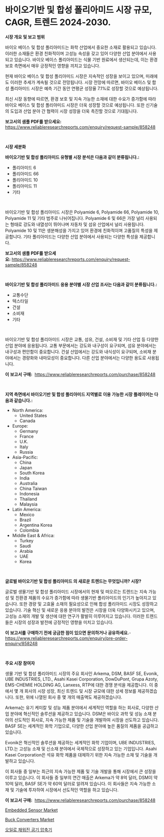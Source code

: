 <p><h1>바이오기반 및 합성 폴리아미드 시장 규모, CAGR, 트렌드 2024-2030.</h1></p><p><strong>시장 개요 및 보고 범위</strong></p>
<p><p>바이오 베이스 및 합성 폴리아미드는 화학 산업에서 중요한 소재로 활용되고 있습니다. 이러한 소재들은 환경 친화적이며 고성능 속성을 갖고 있어 다양한 산업 분야에서 사용되고 있습니다. 바이오 베이스 폴리아미드는 식물 기반 원료에서 생산되는데, 이는 환경 보호 측면에서 매우 긍정적인 영향을 끼치고 있습니다.</p><p>현재 바이오 베이스 및 합성 폴리아미드 시장은 지속적인 성장을 보이고 있으며, 미래에도 이러한 추세가 계속될 것으로 전망됩니다. 시장 전망에 따르면, 바이오 베이스 및 합성 폴리아미드 시장은 예측 기간 동안 연평균 성장율 7.1%로 성장할 것으로 예상됩니다.</p><p>최신 시장 동향에 따르면, 환경 보호 및 지속 가능한 소재에 대한 수요가 증가함에 따라 바이오 베이스 및 합성 폴리아미드 시장은 더욱 성장할 것으로 예상됩니다. 또한 신기술의 도입과 산업 분야 간 협력이 시장 성장을 더욱 촉진할 것으로 기대됩니다.</p></p>
<p><strong>보고서의 샘플 PDF를 받으세요:</strong> <a href="https://www.reliableresearchreports.com/enquiry/request-sample/858248">https://www.reliableresearchreports.com/enquiry/request-sample/858248</a></p>
<p>&nbsp;</p>
<p><strong>시장 세분화</strong></p>
<p><strong>바이오기반 및 합성 폴리아미드 유형별 시장 분석은 다음과 같이 분류됩니다.:</strong></p>
<p><ul><li>폴리아미드 6</li><li>폴리아미드 66</li><li>폴리아미드 10</li><li>폴리아미드 11</li><li>기타</li></ul></p>
<p>&nbsp;</p>
<p><p>바이오기반 및 합성 폴리아미드 시장은 Polyamide 6, Polyamide 66, Polyamide 10, Polyamide 11 및 기타 범주로 나뉘어집니다. Polyamide 6 및 66은 가장 널리 사용되는 형태로 강도와 내열성이 뛰어나며 자동차 및 섬유 산업에서 널리 사용됩니다. Polyamide 10 및 11은 생분해성을 가지고 있어 환경에 친화적이며 고품질의 특성을 제공합니다. 기타 폴리아미드는 다양한 산업 분야에서 사용되는 다양한 특성을 제공합니다.</p></p>
<p><strong>보고서의 샘플 PDF를 받으세요:</strong>&nbsp;<a href="https://www.reliableresearchreports.com/enquiry/request-sample/858248">https://www.reliableresearchreports.com/enquiry/request-sample/858248</a></p>
<p>&nbsp;</p>
<p><strong> 바이오기반 및 합성 폴리아미드 응용 분야별 시장 산업 조사는 다음과 같이 분류됩니다.:</strong></p>
<p><ul><li>교통수단</li><li>텍스타일</li><li>건설</li><li>소비재</li><li>기타</li></ul></p>
<p>&nbsp;</p>
<p><p>바이오기반 및 합성 폴리아미드 시장은 교통, 섬유, 건설, 소비재 및 기타 산업 등 다양한 산업 분야에 응용됩니다. 교통 부문에서는 강도와 내구성이 요구되며, 섬유 분야에서는 내구성과 편안함이 중요합니다. 건설 산업에서는 강도와 내식성이 요구되며, 소비재 분야에서는 경량화와 내마모성이 중요합니다. 다른 산업 분야에서는 다양한 용도로 사용됩니다.</p></p>
<p><strong>이 보고서 구매:</strong>&nbsp; <a href="https://www.reliableresearchreports.com/purchase/858248">https://www.reliableresearchreports.com/purchase/858248</a></p>
<p>&nbsp;</p>
<p><strong>지역 측면에서 바이오기반 및 합성 폴리아미드 지역별로 이용 가능한 시장 플레이어는 다음과 같습니다.:</strong></p>
<p><ul>
    <li>
        North America:
        <ul>
            <li>United States</li>
            <li>Canada</li>
        </ul>
    </li>
    <li>
        Europe:
        <ul>
            <li>Germany</li>
            <li>France</li>
            <li>U.K.</li>
            <li>Italy</li>
            <li>Russia</li>
        </ul>
    </li>
    <li>
        Asia-Pacific:
        <ul>
            <li>China</li>
            <li>Japan</li>
            <li>South Korea</li>
            <li>India</li>
            <li>Australia</li>
            <li>China Taiwan</li>
            <li>Indonesia</li>
            <li>Thailand</li>
            <li>Malaysia</li>
        </ul>
    </li>
    <li>
        Latin America:
        <ul>
            <li>Mexico</li>
            <li>Brazil</li>
            <li>Argentina Korea</li>
            <li>Colombia</li>
        </ul>
    </li>
    <li>
        Middle East & Africa:
        <ul>
            <li>Turkey</li>
            <li>Saudi</li>
            <li>Arabia</li>
            <li>UAE</li>
            <li>Korea</li>
        </ul>
    </li>
    </ul></p>
<p>&nbsp;</p>
<p><strong>글로벌 바이오기반 및 합성 폴리아미드 의 새로운 트렌드는 무엇입니까? 시장?</strong></p>
<p><p>글로벌 생물기반 및 합성 폴리아미드 시장에서의 현재 및 떠오르는 트렌드는 지속 가능성 및 친환경 제품의 수요가 증가함에 따라 생물기반 폴리아미드의 인기가 높아지고 있습니다. 또한 경량 및 고효율 소재의 필요성으로 인해 합성 폴리아미드 시장도 성장하고 있습니다. 기술 혁신 및 새로운 응용 분야의 발전은 시장을 더욱 다양화시키고 있으며, 고성능 소재의 개발 및 생산에 대한 연구가 활발히 이루어지고 있습니다. 이러한 트렌드들은 시장의 성장과 발전에 긍정적인 영향을 미치고 있습니다.</p></p>
<p><strong>이 보고서를 구매하기 전에 궁금한 점이 있으면 문의하거나 공유하세요.</strong>- <a href="https://www.reliableresearchreports.com/enquiry/pre-order-enquiry/858248">https://www.reliableresearchreports.com/enquiry/pre-order-enquiry/858248</a></p>
<p>&nbsp;</p>
<p><strong>주요 시장 참여자</strong></p>
<p><p>생물 기반 및 합성 폴리아미드 시장의 주요 회사인 Arkema, DSM, BASF SE, Evonik, UBE INDUSTRIES, LTD., Asahi Kasei Corporation, DowDuPont, Grupa Azoty, EMS-CHEMIE HOLDING AG, Lanxess, RTP에 대한 경쟁 분석을 제공합니다. 이 중에서 몇 개 회사의 시장 성장, 최신 트렌드 및 시장 규모에 대한 상세 정보를 제공하겠습니다. 또한, 위에 나열된 회사 중 몇 개의 매출액도 제공하겠습니다.</p><p>Arkema는 유기 케미칼 및 성능 제품 분야에서 세계적인 역할을 하는 회사로, 다양한 산업 분야에 혁신적인 솔루션을 제공하고 있습니다. DSM은 바이오 과학 및 성능 소재 분야의 선도적인 회사로, 지속 가능한 제품 및 기술을 개발하여 시장을 선도하고 있습니다. BASF SE는 세계적인 화학 기업으로, 다양한 산업 분야에 높은 품질의 제품을 공급하고 있습니다.</p><p>Evonik은 혁신적인 솔루션을 제공하는 세계적인 화학 기업이며, UBE INDUSTRIES, LTD.는 고성능 소재 및 신소재 분야에서 국제적으로 성장하고 있는 기업입니다. Asahi Kasei Corporation은 석유 화학 제품을 대체하기 위한 지속 가능한 소재 및 기술을 개발하고 있습니다.</p><p>이 회사들 중 일부는 최근의 지속 가능한 제품 및 기술 개발을 통해 시장에서 큰 성장을 이루고 있습니다. 이 회사들 중 일부의 연간 매출은 Arkema가 약 8억 달러, DSM이 약 10억 달러, BASF SE가 약 60억 달러로 알려져 있습니다. 이 회사들은 지속 가능한 소재 및 기술에 투자하여 시장에서 선도적인 역할을 하고 있습니다.</p></p>
<p><strong>이 보고서 구매:</strong>&nbsp;&nbsp;<a href="https://www.reliableresearchreports.com/purchase/858248">https://www.reliableresearchreports.com/purchase/858248</a></p>
<p><p><a href="https://github.com/julyju69/Market-Research-Report-List-2/blob/main/embedded-sensor-market.md">Embedded Sensor Market</a></p><p><a href="https://github.com/nathandecarvalho/Market-Research-Report-List-2/blob/main/buck-converters-market.md">Buck Converters Market</a></p><p><a href="https://github.com/khytkeqagplkzqvh/Market-Research-Report-List-1/blob/main/86308439340.md">오일로 채워진 공기 압축기</a></p></p>
